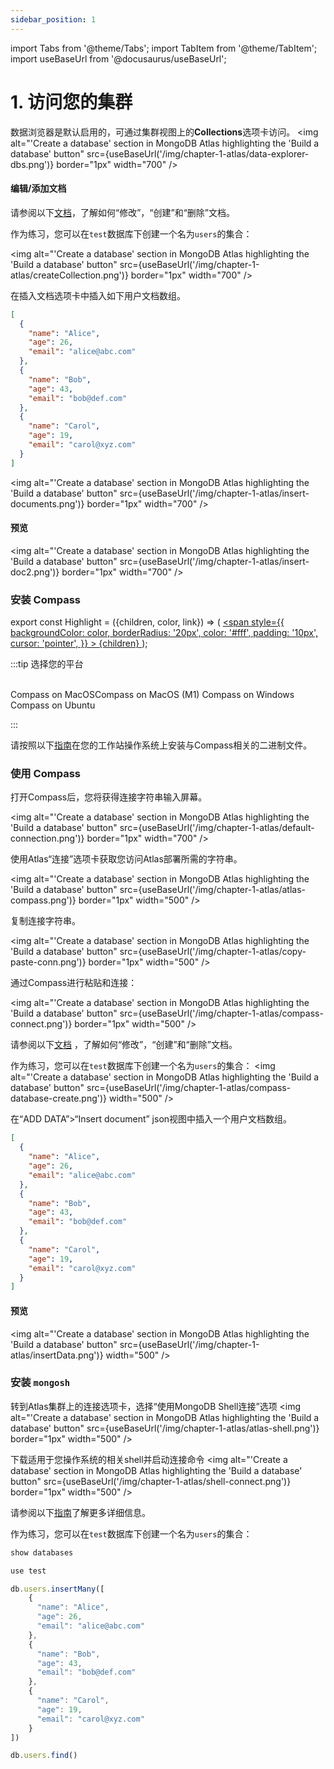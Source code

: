 ```yaml
---
sidebar_position: 1
---
```

import Tabs from '@theme/Tabs';
import TabItem from '@theme/TabItem';
import useBaseUrl from '@docusaurus/useBaseUrl';

# 1. 访问您的集群

<Tabs>
  <TabItem value="data-explorer" label="1. Data Explorer" default>

  数据浏览器是默认启用的，可通过集群视图上的**Collections**选项卡访问。
   <img
        alt="'Create a database' section in MongoDB Atlas highlighting the 'Build a database' button" 
        src={useBaseUrl('/img/chapter-1-atlas/data-explorer-dbs.png')}
        border="1px"
    width="700"
    />

  #### 编辑/添加文档

  请参阅以下[文档](https://www.mongodb.com/docs/atlas/atlas-ui/documents/#create--view--update--and-delete-documents)，了解如何“修改”，“创建”和“删除”文档。
  
  作为练习，您可以在`test`数据库下创建一个名为`users`的集合：


  <img
    alt="'Create a database' section in MongoDB Atlas highlighting the 'Build a database' button" 
    src={useBaseUrl('/img/chapter-1-atlas/createCollection.png')}
    border="1px"
    width="700"
/>


 在插入文档选项卡中插入如下用户文档数组。
  ```json
  [
    {
      "name": "Alice",
      "age": 26,
      "email": "alice@abc.com"
    },
    {
      "name": "Bob",
      "age": 43,
      "email": "bob@def.com"
    },
    {
      "name": "Carol",
      "age": 19,
      "email": "carol@xyz.com"
    }
]
  ```
  <img
    alt="'Create a database' section in MongoDB Atlas highlighting the 'Build a database' button" 
    src={useBaseUrl('/img/chapter-1-atlas/insert-documents.png')}
    border="1px"
    width="700"
/>

  #### 预览

   <img
    alt="'Create a database' section in MongoDB Atlas highlighting the 'Build a database' button" 
    src={useBaseUrl('/img/chapter-1-atlas/insert-doc2.png')}
    border="1px"
    width="700"
/>


  </TabItem>
  <TabItem value="compass" label="2. Compass">

### 安装 Compass

export const Highlight = ({children, color, link}) => (
  <a href={link}><span
    style={{
      backgroundColor: color,
      borderRadius: '20px',
      color: '#fff',
      padding: '10px',
      cursor: 'pointer',
    }}
    >
    {children}
  </span></a>
);


:::tip 选择您的平台
<br></br>
<div className="compass-platforms"><Highlight color="#555555" link="https://downloads.mongodb.com/compass/mongodb-compass-1.36.2-darwin-x64.dmg">Compass on MacOS</Highlight><Highlight color="#555555" link="https://downloads.mongodb.com/compass/mongodb-compass-1.36.2-darwin-arm64.dmg">Compass on MacOS (M1)</Highlight> <Highlight color="#00A4EF" link="https://downloads.mongodb.com/compass/mongodb-compass-1.36.2-win32-x64.exe">Compass on Windows</Highlight> <Highlight color="#E95420" link="https://downloads.mongodb.com/compass/mongodb-compass_1.36.2_amd64.deb">Compass on Ubuntu</Highlight></div>

:::

请按照以下[指南](https://www.mongodb.com/docs/compass/master/install/)在您的工作站操作系统上安装与Compass相关的二进制文件。

### 使用 Compass

打开Compass后，您将获得连接字符串输入屏幕。

  <img
    alt="'Create a database' section in MongoDB Atlas highlighting the 'Build a database' button" 
    src={useBaseUrl('/img/chapter-1-atlas/default-connection.png')}
    border="1px"
    width="700"
/>

使用Atlas“连接”选项卡获取您访问Atlas部署所需的字符串。

  <img
    alt="'Create a database' section in MongoDB Atlas highlighting the 'Build a database' button" 
    src={useBaseUrl('/img/chapter-1-atlas/atlas-compass.png')}
    border="1px"
    width="500"
/>

复制连接字符串。

  <img
    alt="'Create a database' section in MongoDB Atlas highlighting the 'Build a database' button" 
    src={useBaseUrl('/img/chapter-1-atlas/copy-paste-conn.png')}
    border="1px"
    width="500"
/>

通过Compass进行粘贴和连接：

  <img
    alt="'Create a database' section in MongoDB Atlas highlighting the 'Build a database' button" 
    src={useBaseUrl('/img/chapter-1-atlas/compass-connect.png')}
    border="1px"
    width="500"
/>

请参阅以下[文档](https://www.mongodb.com/docs/compass/current/documents/) ，了解如何“修改”，“创建”和“删除”文档。

作为练习，您可以在`test`数据库下创建一个名为`users`的集合：
  <img
    alt="'Create a database' section in MongoDB Atlas highlighting the 'Build a database' button" 
    src={useBaseUrl('/img/chapter-1-atlas/compass-database-create.png')}
    width="500"
/>


在“ADD DATA”>“Insert document” json视图中插入一个用户文档数组。

  ```json
  [
    {
      "name": "Alice",
      "age": 26,
      "email": "alice@abc.com"
    },
    {
      "name": "Bob",
      "age": 43,
      "email": "bob@def.com"
    },
    {
      "name": "Carol",
      "age": 19,
      "email": "carol@xyz.com"
    }
]
  ```
 #### 预览

   <img
    alt="'Create a database' section in MongoDB Atlas highlighting the 'Build a database' button" 
    src={useBaseUrl('/img/chapter-1-atlas/insertData.png')}
    width="500"
/>


  </TabItem>
  <TabItem value="shell" label="3. MongoDB Shell">

### 安装 `mongosh`

转到Atlas集群上的连接选项卡，选择“使用MongoDB Shell连接”选项
 <img
    alt="'Create a database' section in MongoDB Atlas highlighting the 'Build a database' button" 
    src={useBaseUrl('/img/chapter-1-atlas/atlas-shell.png')}
    border="1px"
    width="500"
/>

下载适用于您操作系统的相关shell并启动连接命令
 <img
    alt="'Create a database' section in MongoDB Atlas highlighting the 'Build a database' button" 
    src={useBaseUrl('/img/chapter-1-atlas/shell-connect.png')}
    border="1px"
    width="500"
/>

请参阅以下[指南](https://www.mongodb.com/docs/mongodb-shell/connect/)了解更多详细信息。

作为练习，您可以在`test`数据库下创建一个名为`users`的集合：

```js
show databases
```

```js
use test
```

```js
db.users.insertMany([
    {
      "name": "Alice",
      "age": 26,
      "email": "alice@abc.com"
    },
    {
      "name": "Bob",
      "age": 43,
      "email": "bob@def.com"
    },
    {
      "name": "Carol",
      "age": 19,
      "email": "carol@xyz.com"
    }
])
```
```js
db.users.find()
```


  </TabItem>
</Tabs>

